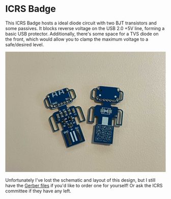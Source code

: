 # ICRS Badge

This ICRS Badge hosts a ideal diode circuit with two BJT transistors and some passives. It blocks reverse voltage on the USB 2.0 +5V line, forming a basic USB protector. Additionally, there's some space for a TVS diode on the front, which would allow you to clamp the maximum voltage to a safe/desired level.

![Harry the USB Protector!](images/harry.jpg)

Unfortunately I've lost the schematic and layout of this design, but I still have the [Gerber files](gerber/) if you'd like to order one for yourself! Or ask the ICRS committee if they have any left.